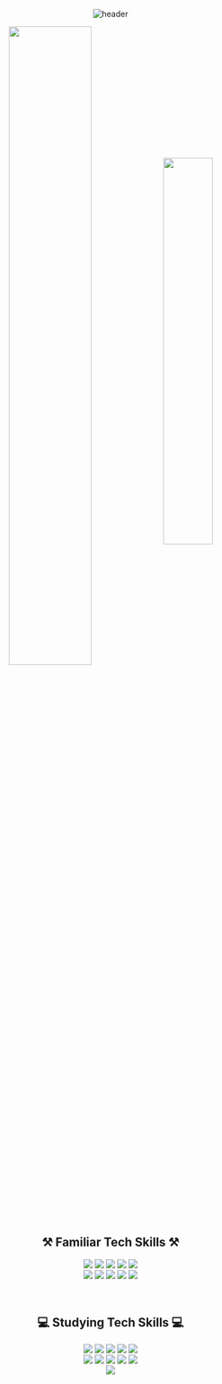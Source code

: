 <div align='center'>

![header](https://capsule-render.vercel.app/api?type=waving&color=auto&height=100&section=header&text=Welcome%20to%20Joohyun's%20Github!&fontSize=30)

<div align='center'>
<img width=54% height=auto align='center' src="https://github-readme-stats.vercel.app/api?username=limjoohyun2030&include_all_commits=true&show_icons=true&theme=radical&hide_border=false&count_private=true"/>

<img width=42% align='center' src="https://github-readme-stats.vercel.app/api/top-langs/?username=limjoohyun2030&layout=compact&theme=tokyonight"/>

</div>

<br>

## ⚒ Familiar Tech Skills ⚒
<div align='center'>
<p align="center">
    <img src="https://img.shields.io/badge/HTML5-E34F26?style=flat-square&logo=html5&logoColor=white"> 
    <img src="https://img.shields.io/badge/CSS-1572B6?style=flat-square&logo=css3&logoColor=white"> 
    <img src="https://img.shields.io/badge/Sass-cc6699?style=flat&logo=sass&logoColor=white"/>
    <img src="https://img.shields.io/badge/Javascript-F7DF1E?style=flat-square&logo=javascript&logoColor=black">
    <img src="https://img.shields.io/badge/TypeScript-3178C6?style=flat-square&logo=typescript&logoColor=white"/>
    <br>
    <img src="https://img.shields.io/badge/React-61DAFB?style=flat-square&logo=React&logoColor=white"/>    
    <img src="https://img.shields.io/badge/Redux-764abc?style=flat-squaret&logo=redux&logoColor=white"/>
    <img src="https://img.shields.io/badge/Node.js-339933?style=flat-square&logo=Node.js&logoColor=black"/>
    <img src="https://img.shields.io/badge/express-000000?style=flat-square&logo=express&logoColor=white"/>
    <img src="https://img.shields.io/badge/PostgreSQL-4479A1?style=flat-square&logo=PostgreSQL&logoColor=white">
</p>
</div>

<br>

## 💻 Studying Tech Skills 💻
<div align='center'>
<p align="center">
     <img src="https://img.shields.io/badge/Python-3766AB?style=flat-square&logo=Python&logoColor=white"/>
   <img src="https://img.shields.io/badge/Bitcoin-F7931A?style=flat-square&logo=Bitcoin&logoColor=white"/>
  <img src="https://img.shields.io/badge/Ethereum-3C3C3D?style=flat-square&logo=Ethereum&logoColor=white"/>
  <img src="https://img.shields.io/badge/Hyperledger-2F3134?style=flat-square&logo=Hyperledger&logoColor=white"/>
  <img src="https://img.shields.io/badge/AWS-333664?style=flat-square&logo=amazon-aws&logoColor=white"/>
    <br>
  <img src="https://img.shields.io/badge/Elasticsearch-005571?style=flat-square&logo=elasticsearch&logoColor=white"/>
    <img src="https://img.shields.io/badge/Jenkins-D24939?style=flat-square&logo=Jenkins&logoColor=white"/>
    <img src="https://img.shields.io/badge/Docker-2496ED?style=flat-square&logo=docker&logoColor=white"/>
    <img src="https://img.shields.io/badge/Git-f05032?style=flat-square&logo=git&logoColor=white"/>
    <img src="https://img.shields.io/badge/Jira-0052cc?style=flat-square&logo=jira&logoColor=white"/>
    <br>
    <img src="https://img.shields.io/badge/MongoDB-47A248.svg?&style=flat-square&logo=MongoDB&logoColor=white"/>
</p>
</div>

</div>

